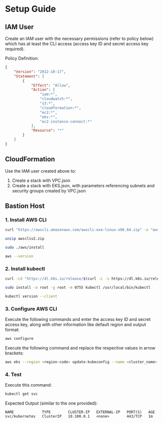 # Setup Guide

## IAM User

Create an IAM user with the necessary permissions (refer to policy below) which has at least the CLI access (access key ID and secret access key required).

Policy Definition:
```json
{
    "Version": "2012-10-17",
    "Statement": [
        {
            "Effect": "Allow",
            "Action": [
                "iam:*",
                "cloudwatch:*",
                "s3:*",
                "cloudformation:*",
                "ec2:*",
                "eks:*",
                "ec2-instance-connect:*"
            ],
            "Resource": "*"
        }
    ]
}
```

## CloudFormation

Use the IAM user created above to:
1. Create a stack with VPC.json
2. Create a stack with EKS.json, with parameters referencing subnets and security groups created by VPC.json

## Bastion Host

### 1. Install AWS CLI
```bash
curl "https://awscli.amazonaws.com/awscli-exe-linux-x86_64.zip" -o "awscliv2.zip"

unzip awscliv2.zip

sudo ./aws/install

aws --version
```

### 2. Install kubectl
```bash
curl -LO "https://dl.k8s.io/release/$(curl -L -s https://dl.k8s.io/release/stable.txt)/bin/linux/amd64/kubectl"

sudo install -o root -g root -m 0755 kubectl /usr/local/bin/kubectl

kubectl version --client
```

### 3. Configure AWS CLI
Execute the following commands and enter the access key ID and secret access key, along with other information like default region and output format:
```bash
aws configure
```

Execute the following command and replace the respective values in arrow brackets:
```bash
aws eks --region <region-code> update-kubeconfig --name <cluster_name>
```

### 4. Test
Execute this command:
```bash
kubectl get svc
```
Expected Output (similar to the one provided):
```
NAME             TYPE        CLUSTER-IP   EXTERNAL-IP   PORT(S)   AGE
svc/kubernetes   ClusterIP   10.100.0.1   <none>        443/TCP   1m
```
